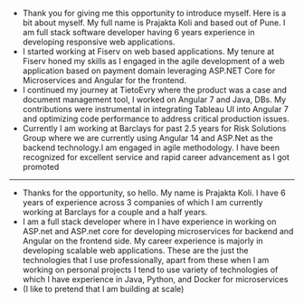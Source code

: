 - Thank you for giving me this opportunity to introduce myself. Here is a bit about myself. My full name is Prajakta Koli and based out of Pune. I am full stack software developer having 6 years experience in developing responsive web applications.
- I started working at Fiserv on web based applications. My tenure at Fiserv honed my skills as I engaged in the agile development of a web application based on payment domain leveraging ASP.NET Core for Microservices and Angular for the frontend.
- I continued my journey at TietoEvry where the product was a case and document management tool, I worked on Angular 7 and Java, DBs. My contributions were instrumental in integrating Tableau UI into Angular 7 and optimizing code performance to address critical production issues.
- Currently I am working at Barclays for past 2.5 years for Risk Solutions Group where we are currently using Angular 14 and ASP.Net as the backend technology.I am engaged in agile methodology. I have been recognized for excellent service and rapid career advancement as I got promoted
- -------------------------------------------
- Thanks for the opportunity, so hello. My name is Prajakta Koli. I have 6 years of experience across 3 companies of which I am currently working at Barclays for a couple and a half years.
- I am a full stack developer where in I have experience in working on ASP.net and ASP.net core for developing microservices for backend and Angular on the frontend side. My career experience is majorly in developing scalable web applications. These are the just the technologies that I use professionally, apart from these when I am working on personal projects I tend to use variety of technologies of which I have experience in Java, Python, and Docker for microservices
- (I like to pretend that I am building at scale)
